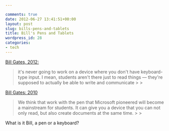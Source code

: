 ```yaml
---

comments: true
date: 2012-06-27 13:41:51+00:00
layout: post
slug: bills-pens-and-tablets
title: Bill's Pens and Tablets
wordpress_id: 28
categories:
- tech
---
```


[Bill Gates, 2012:](http://www.theverge.com/2012/6/27/3120302/bill-gates-tablets-education)




<blockquote>it's never going to work on a device where you don't have keyboard-type input. I mean, students aren't there just to read things — they're supposed to actually be able to write and communicate
>
> </blockquote>




[Bill Gates: 2010](http://www.engadget.com/2010/05/04/bill-gates-microsoft-pursuing-a-lot-of-tablet-projects-pen-b/)




<blockquote>We think that work with the pen that Microsoft pioneered will become a mainstream for students. It can give you a device that you can not only read, but also create documents at the same time.
>
> </blockquote>




What is it Bill, a pen or a keyboard?
